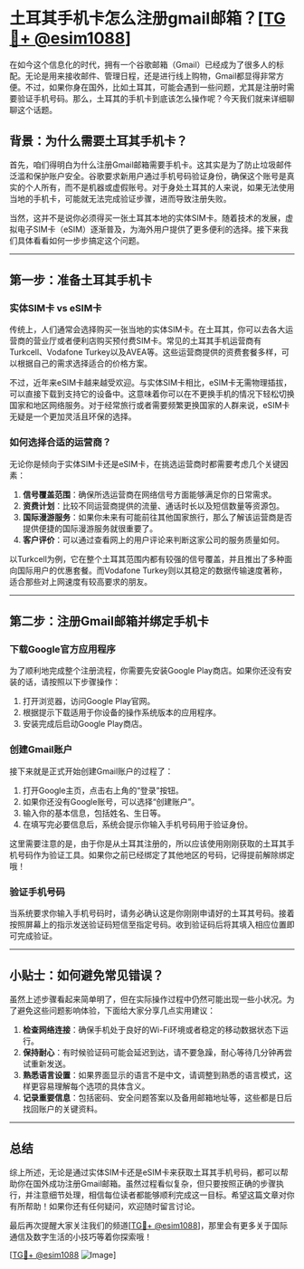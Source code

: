# 土耳其手机卡怎么注册gmail邮箱？[[TG💪+ @esim1088](https://t.me/s/esim1088)]

在如今这个信息化的时代，拥有一个谷歌邮箱（Gmail）已经成为了很多人的标配。无论是用来接收邮件、管理日程，还是进行线上购物，Gmail都显得非常方便。不过，如果你身在国外，比如土耳其，可能会遇到一些问题，尤其是注册时需要验证手机号码。那么，土耳其的手机卡到底该怎么操作呢？今天我们就来详细聊聊这个话题。

## 背景：为什么需要土耳其手机卡？

首先，咱们得明白为什么注册Gmail邮箱需要手机卡。这其实是为了防止垃圾邮件泛滥和保护账户安全。谷歌要求新用户通过手机号码验证身份，确保这个账号是真实的个人所有，而不是机器或虚假账号。对于身处土耳其的人来说，如果无法使用当地的手机卡，可能就无法完成验证步骤，进而导致注册失败。

当然，这并不是说你必须得买一张土耳其本地的实体SIM卡。随着技术的发展，虚拟电子SIM卡（eSIM）逐渐普及，为海外用户提供了更多便利的选择。接下来我们具体看看如何一步步搞定这个问题。

---

## 第一步：准备土耳其手机卡

### 实体SIM卡 vs eSIM卡

传统上，人们通常会选择购买一张当地的实体SIM卡。在土耳其，你可以去各大运营商的营业厅或者便利店购买预付费SIM卡。常见的土耳其手机运营商有Turkcell、Vodafone Turkey以及AVEA等。这些运营商提供的资费套餐多样，可以根据自己的需求选择适合的价格方案。

不过，近年来eSIM卡越来越受欢迎。与实体SIM卡相比，eSIM卡无需物理插拔，可以直接下载到支持它的设备中。这意味着你可以在不更换手机的情况下轻松切换国家和地区网络服务。对于经常旅行或者需要频繁更换国家的人群来说，eSIM卡无疑是一个更加灵活且环保的选择。

### 如何选择合适的运营商？

无论你是倾向于实体SIM卡还是eSIM卡，在挑选运营商时都需要考虑几个关键因素：

1. **信号覆盖范围**：确保所选运营商在网络信号方面能够满足你的日常需求。
2. **资费计划**：比较不同运营商提供的流量、通话时长以及短信数量等资源包。
3. **国际漫游服务**：如果你未来有可能前往其他国家旅行，那么了解该运营商是否提供便捷的国际漫游服务就很重要了。
4. **客户评价**：可以通过查看网上的用户评论来判断这家公司的服务质量如何。

以Turkcell为例，它在整个土耳其范围内都有较强的信号覆盖，并且推出了多种面向国际用户的优惠套餐。而Vodafone Turkey则以其稳定的数据传输速度著称，适合那些对上网速度有较高要求的朋友。

---

## 第二步：注册Gmail邮箱并绑定手机卡

### 下载Google官方应用程序

为了顺利地完成整个注册流程，你需要先安装Google Play商店。如果你还没有安装的话，请按照以下步骤操作：

1. 打开浏览器，访问Google Play官网。
2. 根据提示下载适用于你设备的操作系统版本的应用程序。
3. 安装完成后启动Google Play商店。

### 创建Gmail账户

接下来就是正式开始创建Gmail账户的过程了：

1. 打开Google主页，点击右上角的“登录”按钮。
2. 如果你还没有Google账号，可以选择“创建账户”。
3. 输入你的基本信息，包括姓名、生日等。
4. 在填写完必要信息后，系统会提示你输入手机号码用于验证身份。

这里需要注意的是，由于你是从土耳其注册的，所以应该使用刚刚获取的土耳其手机号码作为验证工具。如果你之前已经绑定了其他地区的号码，记得提前解除绑定哦！

### 验证手机号码

当系统要求你输入手机号码时，请务必确认这是你刚刚申请好的土耳其号码。接着按照屏幕上的指示发送验证码短信至指定号码。收到验证码后将其填入相应位置即可完成验证。

---

## 小贴士：如何避免常见错误？

虽然上述步骤看起来简单明了，但在实际操作过程中仍然可能出现一些小状况。为了避免这些问题影响体验，下面给大家分享几点实用建议：

1. **检查网络连接**：确保手机处于良好的Wi-Fi环境或者稳定的移动数据状态下运行。
2. **保持耐心**：有时候验证码可能会延迟到达，请不要急躁，耐心等待几分钟再尝试重新发送。
3. **熟悉语言设置**：如果界面显示的语言不是中文，请调整到熟悉的语言模式，这样更容易理解每个选项的具体含义。
4. **记录重要信息**：包括密码、安全问题答案以及备用邮箱地址等，这些都是日后找回账户的关键资料。

---

## 总结

综上所述，无论是通过实体SIM卡还是eSIM卡来获取土耳其手机号码，都可以帮助你在国外成功注册Gmail邮箱。虽然过程看似复杂，但只要按照正确的步骤执行，并注意细节处理，相信每位读者都能够顺利完成这一目标。希望这篇文章对你有所帮助！如果你还有任何疑问，欢迎随时留言讨论。

最后再次提醒大家关注我们的频道[[TG💪+ @esim1088](https://t.me/s/esim1088)]，那里会有更多关于国际通信及数字生活的小技巧等着你探索哦！

[[TG💪+ @esim1088](https://t.me/s/esim1088) ![Image](https://i.postimg.cc/4NQfJmqS/Snipaste-2025-05-13-00-14-12.png)]